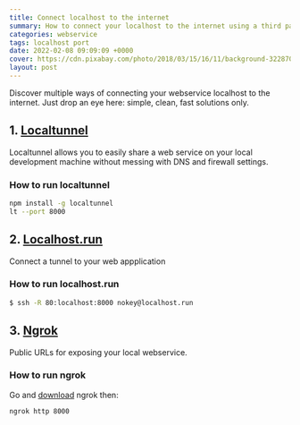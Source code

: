 ```yaml
---
title: Connect localhost to the internet
summary: How to connect your localhost to the internet using a third party tool for development. Just drop an eye here simple, clean, fast solutions only.
categories: webservice
tags: localhost port
date: 2022-02-08 09:09:09 +0000
cover: https://cdn.pixabay.com/photo/2018/03/15/16/11/background-3228704_1280.jpg
layout: post
---
```


Discover multiple ways of connecting your webservice localhost to the internet. Just drop an eye here: simple, clean, fast solutions only.

## 1. <a href="http://localtunnel.me/" target="_blank">Localtunnel</a>

Localtunnel allows you to easily share a web service on your local development machine without messing with DNS and firewall settings.

### How to run localtunnel

```sh
npm install -g localtunnel
lt --port 8000
```

## 2. <a href="http://localhost.run/" target="_blank">Localhost.run</a>

Connect a tunnel to your web appplication

### How to run localhost.run

```sh
$ ssh -R 80:localhost:8000 nokey@localhost.run
```

## 3. <a href="https://ngrok.com/" target="_blank">Ngrok</a>

Public URLs for exposing your local webservice.

### How to run ngrok

Go and [download](https://ngrok.com/download) ngrok then:

```sh
ngrok http 8000
```


